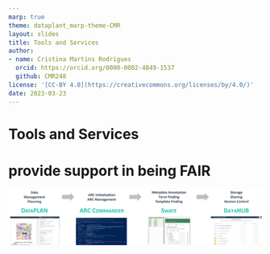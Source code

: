 ```yaml
---
marp: true
theme: dataplant_marp-theme-CMR
layout: slides
title: Tools and Services
author: 
- name: Cristina Martins Rodrigues
  orcid: https://orcid.org/0000-0002-4849-1537
  github: CMR248
license: '[CC-BY 4.0](https://creativecommons.org/licenses/by/4.0/)'
date: 2023-03-23
---
```


# Tools and Services
<h1>
<span>
provide support in being FAIR
</span>
</h1>

![bg w:1200](./../../img/Tools-and-Services_DataPLANT.png)
